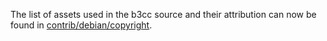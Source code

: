 The list of assets used in the b3cc source and their attribution can now be found in [contrib/debian/copyright](../contrib/debian/copyright).
